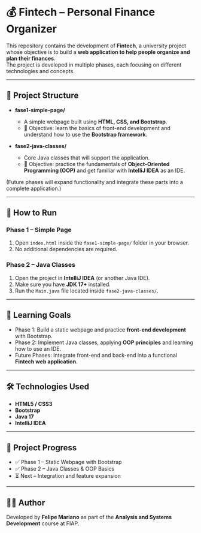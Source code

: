 # 💰 Fintech – Personal Finance Organizer

This repository contains the development of **Fintech**, a university project whose objective is to build a **web application to help people organize and plan their finances**.  
The project is developed in multiple phases, each focusing on different technologies and concepts.

---

## 📂 Project Structure

- **fase1-simple-page/**
  - A simple webpage built using **HTML, CSS, and Bootstrap**.
  - 🎯 Objective: learn the basics of front-end development and understand how to use the **Bootstrap framework**.

- **fase2-java-classes/**
  - Core Java classes that will support the application.
  - 🎯 Objective: practice the fundamentals of **Object-Oriented Programming (OOP)** and get familiar with **IntelliJ IDEA** as an IDE.

(Future phases will expand functionality and integrate these parts into a complete application.)

---

## 🚀 How to Run

### Phase 1 – Simple Page
1. Open `index.html` inside the `fase1-simple-page/` folder in your browser.  
2. No additional dependencies are required.  

### Phase 2 – Java Classes
1. Open the project in **IntelliJ IDEA** (or another Java IDE).  
2. Make sure you have **JDK 17+** installed.  
3. Run the `Main.java` file located inside `fase2-java-classes/`.  

---

## 🎯 Learning Goals

- Phase 1: Build a static webpage and practice **front-end development** with Bootstrap.  
- Phase 2: Implement Java classes, applying **OOP principles** and learning how to use an IDE.  
- Future Phases: Integrate front-end and back-end into a functional **Fintech web application**.  

---

## 🛠️ Technologies Used

- **HTML5 / CSS3**  
- **Bootstrap**  
- **Java 17**  
- **IntelliJ IDEA**  

---

## 📅 Project Progress

- ✅ Phase 1 – Static Webpage with Bootstrap  
- ✅ Phase 2 – Java Classes & OOP Basics  
- ⏳ Next – Integration and feature expansion  

---

## 👨‍💻 Author

Developed by **Felipe Mariano** as part of the **Analysis and Systems Development** course at FIAP.
